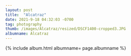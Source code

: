 ```yaml
---
layout: post
title:  "Alcatraz"
date: 2021-9-18 04:32:03 -0700
tag: photography
thumb: /images/Alcatraz/resized/DSCF1400-cropped3.JPG
albumname: Alcatraz
---
```



<div class='wrapper-blog'>
{% include album.html albumname= page.albumname %}
</div>